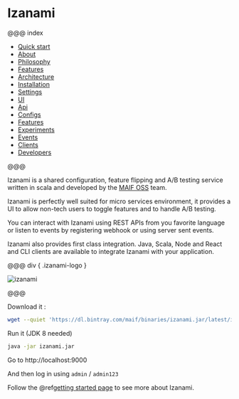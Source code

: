# Izanami


@@@ index

 * [Quick start](quickstart.md)
 * [About](about.md)
 * [Philosophy](philosophy.md)
 * [Features](features.md)
 * [Architecture](architecture/index.md)
 * [Installation](getizanami/index.md)
 * [Settings](settings/index.md)
 * [UI](ui.md)
 * [Api](api.md)
 * [Configs](configs/index.md)
 * [Features](features/index.md)
 * [Experiments](experiments/index.md)
 * [Events](events.md)
 * [Clients](clients/index.md)
 * [Developers](developers/index.md)

@@@ 

Izanami is a shared configuration, feature flipping and A/B testing service written in scala and developed by the <a href="https://maif.github.io/" target="_blank">MAIF OSS</a> team.
                
Izanami is perfectly well suited for micro services environment, it provides a UI to allow non-tech users to toggle features and to handle A/B testing.

You can interact with Izanami using REST APIs from you favorite language or listen to events by registering webhook or using server sent events.

Izanami also provides first class integration. Java, Scala, Node and React and CLI clients are available to integrate Izanami with your application.

@@@ div { .izanami-logo }

![izanami](img/izanami.gif)   

@@@


Download it : 


```bash
wget --quiet 'https://dl.bintray.com/maif/binaries/izanami.jar/latest/izanami.jar'
```

Run it (JDK 8 needed)

```zsh
java -jar izanami.jar 
```

Go to http://localhost:9000

And then log in using `admin` / `admin123` 

Follow the @ref[getting started page](quickstart.md) to see more about Izanami.  